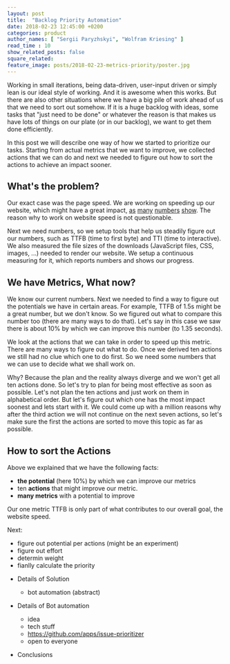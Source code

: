 ```yaml
---
layout: post
title:  "Backlog Priority Automation"
date: 2018-02-23 12:45:00 +0200
categories: product
author_names: [ "Sergii Paryzhskyi", "Wolfram Kriesing" ]
read_time : 10
show_related_posts: false
square_related:
feature_image: posts/2018-02-23-metrics-priority/poster.jpg
---
```


Working in small iterations, being data-driven, user-input driven or simply lean is our ideal
style of working. And it is awesome when this works. But there are also other situations where
we have a big pile of work ahead of us that we need to sort out somehow. If it is a huge backlog
with ideas, some tasks that "just need to be done" or whatever the reason is that makes us
have lots of things on our plate (or in our backlog), we want to get them done efficiently.

In this post we will describe one way of how we started to prioritize our tasks.
Starting from actual metrics that we want to improve, we collected actions that we can do
and next we needed to figure out how to sort the actions to achieve an impact sooner.

## What's the problem?

Our exact case was the page speed. We are working on speeding up our website, which might have
a great impact, [as][impact-1] [many][impact-2] [numbers][impact-3] [show][impact-4].
The reason why to work on website speed is not questionable.

Next we need numbers, so we setup tools that help us steadily figure out our numbers, such
as TTFB (time to first byte) and TTI (time to interactive). We also measured the file sizes of the 
downloads (JavaScript files, CSS, images, ...) needed to render our website.
We setup a continuous measuring for it, which reports numbers and shows our progress.

[impact-1]: ??? 
[impact-2]: ???
[impact-3]: ???
[impact-4]: ???

## We have Metrics, What now?

We know our current numbers. Next we needed to find a way to figure out the potentials we have
in certain areas. For example, TTFB of 1.5s might be a great number, but we don't know. So
we figured out what to compare this number too (there are many ways to do that). Let's say in this case
we saw there is about 10% by which we can improve this number (to 1.35 seconds).

We look at the actions that we can take in order to speed up this metric.
There are many ways to figure out what to do. Once we derived ten actions
we still had no clue which one to do first. So we need some numbers that we can use to decide
what we shall work on.

Why? Because the plan and the reality always diverge and we won't get all ten actions done. So let's
try to plan for being most effective as soon as possible. Let's not plan the ten actions
and just work on them in alphabetical order. But let's figure out which one has
the most impact soonest and lets start with it. We could come up with a million
reasons why after the third action we will not continue on the next seven actions, so
let's make sure the first the actions are sorted to move this topic as far as possible.

## How to sort the Actions

Above we explained that we have the following facts:
- **the potential** (here 10%) by which we can improve our metrics
- ten **actions** that might improve our metric.
- **many metrics** with a potential to improve

Our one metric TTFB is only part of what contributes to our overall goal, the website speed.

Next:
- figure out potential per actions (might be an experiment)
- figure out effort
- determin weight
- fianlly calculate the priority

* Details of Solution
  - bot automation (abstract)

* Details of Bot automation
  - idea
  - tech stuff
  - https://github.com/apps/issue-prioritizer
  - open to everyone

* Conclusions